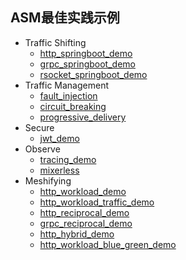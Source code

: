 ## ASM最佳实践示例

- Traffic Shifting
  - [http_springboot_demo](http_springboot_demo)
  - [grpc_springboot_demo](grpc_springboot_demo)
  - [rsocket_springboot_demo](rsocket_springboot_demo)
- Traffic Management
  - [fault_injection](fault_injection)
  - [circuit_breaking](circuit_breaking)
  - [progressive_delivery](progressive_delivery)
- Secure
  - [jwt_demo](jwt_demo)
- Observe
  - [tracing_demo](tracing_demo)
  - [mixerless](mixerless)
- Meshifying  
  - [http_workload_demo](http_workload_demo)
  - [http_workload_traffic_demo](http_workload_traffic_demo)
  - [http_reciprocal_demo](http_reciprocal_demo)
  - [grpc_reciprocal_demo](grpc_reciprocal_demo)
  - [http_hybrid_demo](http_hybrid_demo)
  - [http_workload_blue_green_demo](http_workload_blue_green_demo)